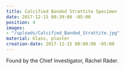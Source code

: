```yaml
---
title: Calcified Banded Strattite Specimen
date: 2017-12-15 00:39:00 -05:00
position: 4
images:
- "/uploads/Calcified_Banded_Strattite.jpg"
material: Glass, plaster
creation-date: 2017-12-15 00:00:00 -05:00
---
```


Found by the Chief Investigator, Ráchel Räder.